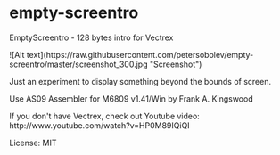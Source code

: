 # empty-screentro
EmptyScreentro - 128 bytes intro for Vectrex
<p>
![Alt text](https://raw.githubusercontent.com/petersobolev/empty-screentro/master/screenshot_300.jpg "Screenshot")


<p>Just an experiment to display something beyond the bounds of screen.

<p>Use AS09 Assembler for M6809 v1.41/Win by Frank A. Kingswood

<p>If you don't have Vectrex, check out Youtube video: 
http://www.youtube.com/watch?v=HP0M89IQiQI

<p>License: MIT
